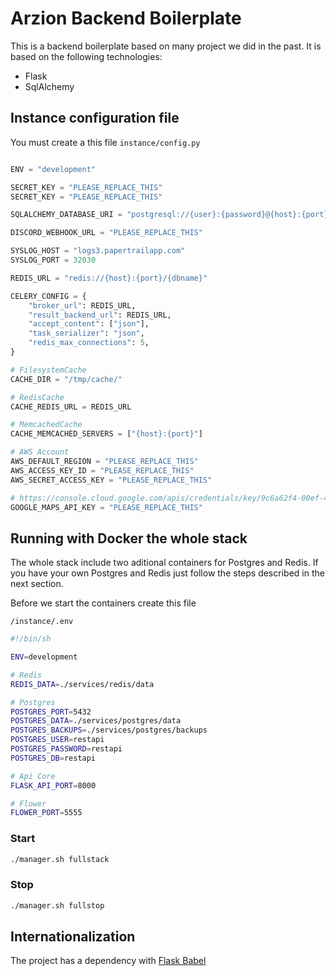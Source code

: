 # Arzion Backend Boilerplate

This is a backend boilerplate based on many project we did in the past.
It is based on the following technologies:

- Flask
- SqlAlchemy


## Instance configuration file

You must create a this file
`instance/config.py`

```python

ENV = "development"

SECRET_KEY = "PLEASE_REPLACE_THIS"
SECRET_KEY = "PLEASE_REPLACE_THIS"

SQLALCHEMY_DATABASE_URI = "postgresql://{user}:{password}@{host}:{port}/{dbnmame}"

DISCORD_WEBHOOK_URL = "PLEASE_REPLACE_THIS"

SYSLOG_HOST = "logs3.papertrailapp.com"
SYSLOG_PORT = 32030

REDIS_URL = "redis://{host}:{port}/{dbname}"

CELERY_CONFIG = {
    "broker_url": REDIS_URL,
    "result_backend_url": REDIS_URL,
    "accept_content": ["json"],
    "task_serializer": "json",
    "redis_max_connections": 5,
}

# FilesystemCache
CACHE_DIR = "/tmp/cache/"

# RedisCache
CACHE_REDIS_URL = REDIS_URL

# MemcachedCache
CACHE_MEMCACHED_SERVERS = ["{host}:{port}"]

# AWS Account
AWS_DEFAULT_REGION = "PLEASE_REPLACE_THIS"
AWS_ACCESS_KEY_ID = "PLEASE_REPLACE_THIS"
AWS_SECRET_ACCESS_KEY = "PLEASE_REPLACE_THIS"

# https://console.cloud.google.com/apis/credentials/key/9c6a62f4-00ef-4a38-b3da-70935d76dd8a?hl=es&project=arzionsrl
GOOGLE_MAPS_API_KEY = "PLEASE_REPLACE_THIS"


```
## Running with Docker the whole stack

The whole stack include two aditional containers for Postgres and Redis. If you have your own Postgres and Redis just follow the steps described in the next section.

Before we start the containers create this file

`/instance/.env`

```bash
#!/bin/sh

ENV=development

# Redis
REDIS_DATA=./services/redis/data

# Postgres
POSTGRES_PORT=5432
POSTGRES_DATA=./services/postgres/data
POSTGRES_BACKUPS=./services/postgres/backups
POSTGRES_USER=restapi
POSTGRES_PASSWORD=restapi
POSTGRES_DB=restapi

# Api Core
FLASK_API_PORT=8000

# Flower
FLOWER_PORT=5555
```

### Start

```bash
./manager.sh fullstack
```

### Stop
```bash
./manager.sh fullstop
```

## Internationalization

The project has a dependency with [Flask Babel](https://python-babel.github.io/flask-babel/)
